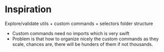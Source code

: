 # Inspiration
Explore/validate utils + custom commands + selectors folder structure
  - Custom commands need no imports which is very swift
  - Problem is that how to organize nicely the custom commands as they scale, chances are, there will be hunders of them if not thousands. 
